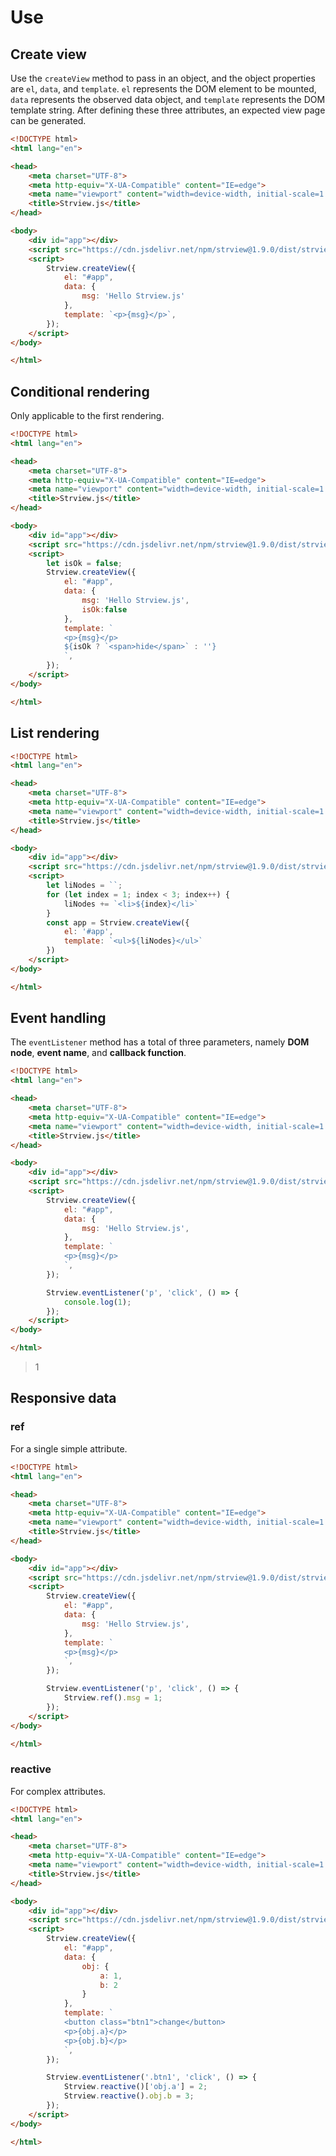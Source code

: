 # Use

## Create view

Use the `createView` method to pass in an object, and the object properties are `el`, `data`, and `template`. `el` represents the DOM element to be mounted, `data` represents the observed data object, and `template` represents the DOM template string. After defining these three attributes, an expected view page can be generated.

```html
<!DOCTYPE html>
<html lang="en">

<head>
    <meta charset="UTF-8">
    <meta http-equiv="X-UA-Compatible" content="IE=edge">
    <meta name="viewport" content="width=device-width, initial-scale=1.0">
    <title>Strview.js</title>
</head>

<body>
    <div id="app"></div>
    <script src="https://cdn.jsdelivr.net/npm/strview@1.9.0/dist/strview.global.js"></script>
    <script>
        Strview.createView({
            el: "#app",
            data: {
                msg: 'Hello Strview.js'
            },
            template: `<p>{msg}</p>`,
        });
    </script>
</body>

</html>
```

<demo2/>

## Conditional rendering
Only applicable to the first rendering.

```html
<!DOCTYPE html>
<html lang="en">

<head>
    <meta charset="UTF-8">
    <meta http-equiv="X-UA-Compatible" content="IE=edge">
    <meta name="viewport" content="width=device-width, initial-scale=1.0">
    <title>Strview.js</title>
</head>

<body>
    <div id="app"></div>
    <script src="https://cdn.jsdelivr.net/npm/strview@1.9.0/dist/strview.global.js"></script>
    <script>
        let isOk = false;
        Strview.createView({
            el: "#app",
            data: {
                msg: 'Hello Strview.js',
                isOk:false
            },
            template: `
            <p>{msg}</p>
            ${isOk ? `<span>hide</span>` : ''}
            `,
        });
    </script>
</body>

</html>
```

<demo2/>

## List rendering

```html
<!DOCTYPE html>
<html lang="en">

<head>
    <meta charset="UTF-8">
    <meta http-equiv="X-UA-Compatible" content="IE=edge">
    <meta name="viewport" content="width=device-width, initial-scale=1.0">
    <title>Strview.js</title>
</head>

<body>
    <div id="app"></div>
    <script src="https://cdn.jsdelivr.net/npm/strview@1.9.0/dist/strview.global.js"></script>
    <script>
        let liNodes = ``;
        for (let index = 1; index < 3; index++) {
            liNodes += `<li>${index}</li>`
        }
        const app = Strview.createView({
            el: '#app',
            template: `<ul>${liNodes}</ul>`
        })
    </script>
</body>

</html>
```
<demo3/>

## Event handling
The `eventListener` method has a total of three parameters, namely **DOM node**, **event name**, and **callback function**.

```html
<!DOCTYPE html>
<html lang="en">

<head>
    <meta charset="UTF-8">
    <meta http-equiv="X-UA-Compatible" content="IE=edge">
    <meta name="viewport" content="width=device-width, initial-scale=1.0">
    <title>Strview.js</title>
</head>

<body>
    <div id="app"></div>
    <script src="https://cdn.jsdelivr.net/npm/strview@1.9.0/dist/strview.global.js"></script>
    <script>
        Strview.createView({
            el: "#app",
            data: {
                msg: 'Hello Strview.js',
            },
            template: `
            <p>{msg}</p>
            `,
        });

        Strview.eventListener('p', 'click', () => {
            console.log(1);
        });
    </script>
</body>

</html>
```

> 1

## Responsive data

### ref

For a single simple attribute.
```html
<!DOCTYPE html>
<html lang="en">

<head>
    <meta charset="UTF-8">
    <meta http-equiv="X-UA-Compatible" content="IE=edge">
    <meta name="viewport" content="width=device-width, initial-scale=1.0">
    <title>Strview.js</title>
</head>

<body>
    <div id="app"></div>
    <script src="https://cdn.jsdelivr.net/npm/strview@1.9.0/dist/strview.global.js"></script>
    <script>
        Strview.createView({
            el: "#app",
            data: {
                msg: 'Hello Strview.js',
            },
            template: `
            <p>{msg}</p>
            `,
        });

        Strview.eventListener('p', 'click', () => {
            Strview.ref().msg = 1;
        });
    </script>
</body>

</html>
```

### reactive

For complex attributes.
```html
<!DOCTYPE html>
<html lang="en">

<head>
    <meta charset="UTF-8">
    <meta http-equiv="X-UA-Compatible" content="IE=edge">
    <meta name="viewport" content="width=device-width, initial-scale=1.0">
    <title>Strview.js</title>
</head>

<body>
    <div id="app"></div>
    <script src="https://cdn.jsdelivr.net/npm/strview@1.9.0/dist/strview.global.js"></script>
    <script>
        Strview.createView({
            el: "#app",
            data: {
                obj: {
                    a: 1,
                    b: 2
                }
            },
            template: `
            <button class="btn1">change</button>
            <p>{obj.a}</p>
            <p>{obj.b}</p>
            `,
        });

        Strview.eventListener('.btn1', 'click', () => {
            Strview.reactive()['obj.a'] = 2;
            Strview.reactive().obj.b = 3;
        });
    </script>
</body>

</html>
```